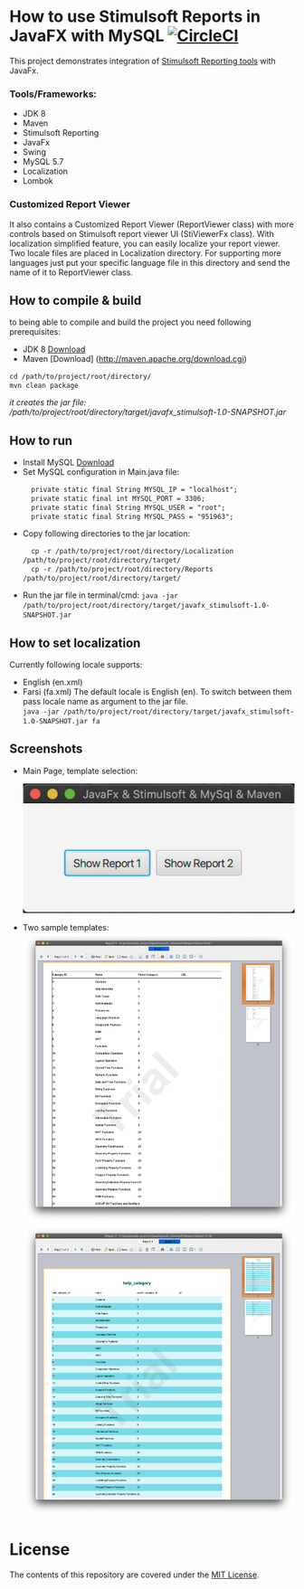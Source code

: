 # How to use Stimulsoft Reports in JavaFX with MySQL  [![CircleCI](https://circleci.com/gh/ghasemel/javafx-stimulsoft-mysql.svg?style=svg)](https://circleci.com/gh/ghasemel/javafx-stimulsoft-mysql)

This project demonstrates integration of [Stimulsoft Reporting tools](https://www.stimulsoft.com/en) with JavaFx.


### Tools/Frameworks:
- JDK 8
- Maven
- Stimulsoft Reporting
- JavaFx
- Swing
- MySQL 5.7
- Localization
- Lombok


### Customized Report Viewer
It also contains a Customized Report Viewer (ReportViewer class) with more controls based on Stimulsoft report viewer UI (StiViewerFx class).
With localization simplified feature, you can easily localize your report viewer. Two locale files are placed in Localization directory.
For supporting more languages just put your specific language file in this directory and send the name of it to ReportViewer class.


## How to compile & build
to being able to compile and build the project you need following prerequisites:
- JDK 8 [Download](https://www.oracle.com/java/technologies/javase/javase-jdk8-downloads.html)
- Maven [Download] (http://maven.apache.org/download.cgi)

```
cd /path/to/project/root/directory/
mvn clean package
```
_it creates the jar file: /path/to/project/root/directory/target/javafx_stimulsoft-1.0-SNAPSHOT.jar_


## How to run
- Install MySQL [Download](https://dev.mysql.com/downloads/mysql/)
- Set MySQL configuration in Main.java file:
  ```
    private static final String MYSQL_IP = "localhost";
    private static final int MYSQL_PORT = 3306;
    private static final String MYSQL_USER = "root";
    private static final String MYSQL_PASS = "951963";
  ```
- Copy following directories to the jar location:
  ```
    cp -r /path/to/project/root/directory/Localization /path/to/project/root/directory/target/
    cp -r /path/to/project/root/directory/Reports /path/to/project/root/directory/target/
  ```
- Run the jar file in terminal/cmd: `java -jar /path/to/project/root/directory/target/javafx_stimulsoft-1.0-SNAPSHOT.jar`


## How to set localization
Currently following locale supports:
  - English (en.xml)
  - Farsi (fa.xml)
The default locale is English (en). To switch between them pass locale name as argument to the jar file.<br />
`java -jar /path/to/project/root/directory/target/javafx_stimulsoft-1.0-SNAPSHOT.jar fa`


## Screenshots
- Main Page, template selection:

  ![Main Page](doc/screenshots/main-page.png)
  
  
- Two sample templates:
  ![Main Page](doc/screenshots/template1.png)
  ![Main Page](doc/screenshots/template2.png)


# License
The contents of this repository are covered under the [MIT License](https://github.com/ghasemel/java-javafx-stimulsoft-mysql/blob/master/LICENSE).
